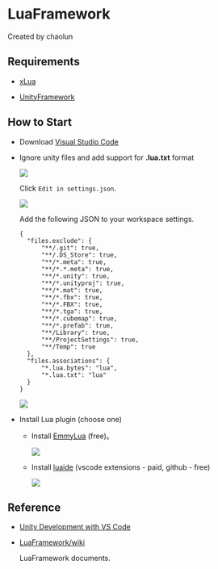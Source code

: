 # LuaFramework

Created by chaolun

Requirements
---

- [xLua](https://github.com/Tencent/xLua)

- [UnityFramework](https://github.com/chaolunner/UnityFramework)

How to Start
---

- Download [Visual Studio Code](https://code.visualstudio.com/)

- Ignore unity files and add support for **.lua.txt** format

  ![](https://github.com/chaolunner/LuaFramework/blob/master/Documents/settings.png)

  Click `Edit in settings.json`.

  ![](https://github.com/chaolunner/LuaFramework/blob/master/Documents/associations.png)

  Add the following JSON to your workspace settings.

  ```
  {
    "files.exclude": {
        "**/.git": true,
        "**/.DS_Store": true,
        "**/*.meta": true,
        "**/*.*.meta": true,
        "**/*.unity": true,
        "**/*.unityproj": true,
        "**/*.mat": true,
        "**/*.fbx": true,
        "**/*.FBX": true,
        "**/*.tga": true,
        "**/*.cubemap": true,
        "**/*.prefab": true,
        "**/Library": true,
        "**/ProjectSettings": true,
        "**/Temp": true
    },
    "files.associations": {
        "*.lua.bytes": "lua",
        "*.lua.txt": "lua"
    }
  }
  ```

  ![](https://github.com/chaolunner/LuaFramework/blob/master/Documents/settings-json.png)

- Install Lua plugin (choose one)

  - Install [EmmyLua](https://github.com/EmmyLua/IntelliJ-EmmyLua) (free)。

    ![](https://github.com/chaolunner/LuaFramework/blob/master/Documents/emmylua.png)

  - Install [luaide](https://github.com/k0204/LuaIde) (vscode extensions - paid, github - free)

    ![](https://github.com/chaolunner/LuaFramework/blob/master/Documents/luaide.png)

Reference
---

- [Unity Development with VS Code](https://code.visualstudio.com/docs/other/unity)

- [LuaFramework/wiki](https://github.com/chaolunner/LuaFramework/wiki)

  LuaFramework documents.

